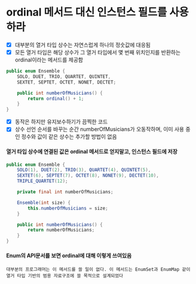# ordinal 메서드 대신 인스턴스 필드를 사용하라
- [x] 대부분의 열거 타입 상수는 자연스럽게 하나의 정숫값에 대응됨
- [x] 모든 열거 타입은 해당 상수가 그 열거 타입에서 몇 번째 위치인지를 반환하는 ordinal이라는 메서드를 제공함
~~~java
public enum Ensemble {
    SOLO, DUET, TRIO, QUARTET, QUINTET,
    SEXTET, SEPTET, OCTET, NONET, DECTET;

    public int numberOfMusicians() {
        return ordinal() + 1;
    }
}
~~~
- [x] 동작은 하지만 유지보수하기가 끔찍한 코드
- [x] 상수 선언 순서를 바꾸는 순간 numberOfMusicians가 오동작하며, 이미 사용 중인 정수와 값이 같은 상수는 추가할 방법이 없음
#### 열거 타입 상수에 연결된 값은 ordinal 메서드로 얻지말고, 인스턴스 필드에 저장
~~~java
public enum Ensemble {
    SOLO(1), DUET(2), TRIO(3), QUARTET(4), QUINTET(5),
    SEXTET(6), SEPTET(7), OCTET(8), NONET(9), DECTET(10),
    TRIPLE_QUARTET(12);

    private final int numberOfMusicians;

    Ensemble(int size) {
        this.numberOfMusicians = size;
    }

    public int numberOfMusicians() {
        return numberOfMusicians;
    }
}
~~~
#### Enum의 API문서를 보면 ordinal에 대해 이렇게 쓰여있음
~~~text
대부분의 프로그래머는 이 메서드를 쓸 일이 없다. 이 메서드는 EnumSet과 EnumMap 같이 열거 타입 기반의 범용 자료구조에 쓸 목적으로 설계되었다
~~~